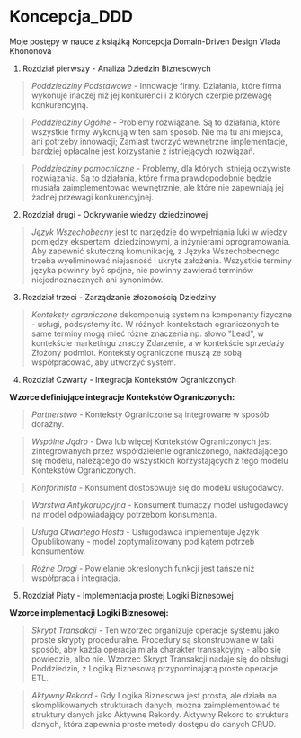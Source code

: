# Koncepcja_DDD
Moje postępy w nauce z książką Koncepcja Domain-Driven Design Vlada Khononova
1) Rozdział pierwszy - Analiza Dziedzin Biznesowych
> *Poddziedziny Podstawowe* - Innowacje firmy. Działania, które firma wykonuje inaczej niż jej konkurenci i z których czerpie przewagę konkurencyjną.

> *Poddziedziny Ogólne* - Problemy rozwiązane. Są to działania, które wszystkie firmy wykonują w ten sam sposób. Nie ma tu ani miejsca, ani potrzeby innowacji; Zamiast tworzyć wewnętrzne implementacje, bardziej opłacalne jest korzystanie z istniejących rozwiązań.

> *Poddziedziny pomocniczne* - Problemy, dla których istnieją oczywiste rozwiązania. Są to działania, które firma prawdopodobnie będzie musiała zaimplementować wewnętrznie, ale które nie zapewniają jej żadnej przewagi konkurencyjnej.
2) Rozdział drugi - Odkrywanie wiedzy dziedzinowej
> *Język Wszechobecny* jest to narzędzie do wypełniania luki w wiedzy pomiędzy ekspertami dziedzinowymi, a inżynierami oprogramowania. Aby zapewnić skuteczną komunikację, z Języka Wszechobecnego trzeba wyeliminować niejasność i ukryte założenia. Wszystkie terminy języka powinny być spójne, nie powinny zawierać terminów niejednoznacznych ani synonimów.
3) Rozdział trzeci - Zarządzanie złożonością Dziedziny
> *Konteksty ograniczone* dekomponują system na komponenty fizyczne - usługi, podsystemy itd. W różnych kontekstach ograniczonych te same terminy mogą mieć różne znaczenia np. słowo "Lead", w kontekście marketingu znaczy Zdarzenie, a w kontekście sprzedaży Złożony podmiot. Konteksty ograniczone muszą ze sobą współpracować, aby utworzyć system.
4) Rozdział Czwarty - Integracja Kontekstów Ograniczonych

**Wzorce definiujące integracje Kontekstów Ograniczonych:**

> *Partnerstwo* - Konteksty Ograniczone są integrowane w sposób doraźny.

> *Wspólne Jądro* - Dwa lub więcej Kontekstów Ograniczonych jest zintegrowanych przez współdzielenie ograniczonego, nakładającego się modelu, należącego do wszystkich korzystających z tego modelu Kontekstów Ograniczonych.

> *Konformista* - Konsument dostosowuje się do modelu usługodawcy.

> *Warstwa Antykorupcyjna* - Konsument tłumaczy model usługodawcy na model odpowiadający potrzebom konsumenta.

> *Usługa Otwartego Hosta* - Usługodawca implementuje Język Opublikowany - model zoptymalizowany pod kątem potrzeb konsumentów.

> *Różne Drogi* - Powielanie określonych funkcji jest tańsze niż współpraca i integracja.
5) Rozdział Piąty - Implementacja prostej Logiki Biznesowej

**Wzorce implementacji Logiki Biznesowej:**
>*Skrypt Transakcji* - Ten wzorzec organizuje operacje systemu jako proste skrypty proceduralne. Procedury są skonstruowane w taki sposób, aby każda operacja miała charakter transakcyjny - albo się powiedzie, albo nie. Wzorzec Skrypt Transakcji nadaje się do obsługi Poddziedzin, z Logiką Biznesową przypominającą proste operacje ETL.

>*Aktywny Rekord* - Gdy Logika Biznesowa jest prosta, ale działa na skomplikowanych strukturach danych, można zaimplementować te struktury danych jako Aktywne Rekordy. Aktywny Rekord to struktura danych, która zapewnia proste metody dostępu do danych CRUD.
